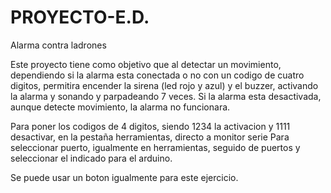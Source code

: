 # PROYECTO-E.D.
Alarma contra ladrones


Este proyecto tiene como objetivo que al detectar un movimiento, dependiendo si la alarma esta conectada o no con un codigo de cuatro digitos, permitira encender la sirena (led rojo y azul) y el buzzer, activando la alarma y sonando y parpadeando 7 veces. Si la alarma esta desactivada, aunque detecte movimiento, la alarma no funcionara.

Para poner los codigos de 4 digitos, siendo 1234 la activacion y 1111 desactivar, en la pestaña herramientas, directo a monitor serie
Para seleccionar puerto, igualmente en herramientas, seguido de puertos y seleccionar el indicado para el arduino.

Se puede usar un boton igualmente para este ejercicio.

